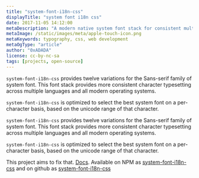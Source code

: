 ```yaml
---
title: "system-font-i18n-css"
displayTitle: "system font i18n css"
date: 2017-11-05 14:12:00
metaDescription: "A modern native system font stack for consistent multi-lingual typesetting, optimized by unicode ranges."
metaImage: /static/images/meta/apple-touch-icon.png
metaKeywords: typography, css, web development
metaOgType: "article"
author: "0xADADA"
license: cc-by-nc-sa
tags: [projects, open-source]
---
```



`system-font-i18n-css` provides twelve variations for the Sans-serif family of system font.
This font stack provides more consistent character typesetting across multiple languages and
all modern operating systems.

`system-font-i18n-css` is optimized to select the best system font on a per-character basis,
based on the unicode range of that character.

`system-font-i18n-css` provides twelve variations for the Sans-serif family of
system font. This font stack provides more consistent character typesetting
across multiple languages and all modern operating systems.

`system-font-i18n-css` is optimized to select the best system font on a
per-character basis, based on the unicode range of that character.



This project aims to fix that. [Docs](https://mirai-audio.github.io/system-font-i18n-css/). Available on NPM as 
[system-font-i18n-css](https://www.npmjs.com/package/system-font-i18n-css) and
on github as [system-font-i18n-css](https://github.com/mirai-audio/system-font-i18n-css)
